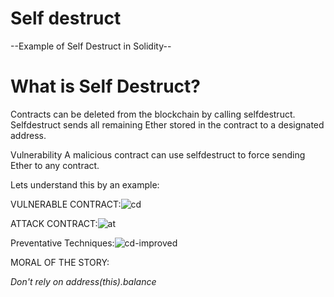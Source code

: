 # Self destruct

--Example of Self Destruct in Solidity--
 
# What is Self Destruct?
Contracts can be deleted from the blockchain by calling selfdestruct. Selfdestruct sends all remaining Ether stored in the contract to a designated address.

Vulnerability
A malicious contract can use selfdestruct to force sending Ether to any contract.

Lets understand this by an example:

VULNERABLE CONTRACT:![cd](https://user-images.githubusercontent.com/79459872/186548094-42ae0659-1016-40e7-8b29-2c323c3111e9.png)

ATTACK CONTRACT:![at](https://user-images.githubusercontent.com/79459872/186548147-0cd87f7b-c3df-441f-ab91-8dd999f74c8e.png)

Preventative Techniques:![cd-improved](https://user-images.githubusercontent.com/79459872/186548177-bd24f065-023e-4da9-a92a-e63b29986149.png)

MORAL OF THE STORY:

*Don't rely on address(this).balance*
